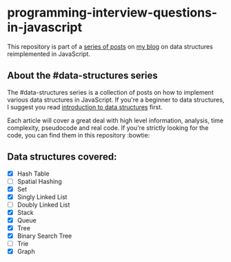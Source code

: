 # programming-interview-questions-in-javascript

This repository is part of a [series of posts](https://initjs.org/tagged/data-structures) on [my blog](https://initjs.org) on data structures reimplemented in JavaScript.

## About the #data-structures series

The #data-structures series is a collection of posts on how to implement various data structures in JavaScript.
If you're a beginner to data structures, I suggest you read [introduction to data structures](https://michaelmitrakos.com/) first.

Each article will cover a great deal with high level information, analysis, time complexity, pseudocode and real code. If you're strictly looking for the code, you can find them in this repository :bowtie:

## Data structures covered:
- [x] Hash Table
- [ ] Spatial Hashing
- [x] Set
- [x] Singly Linked List
- [ ] Doubly Linked List
- [x] Stack
- [x] Queue
- [x] Tree
- [x] Binary Search Tree
- [ ] Trie
- [x] Graph
